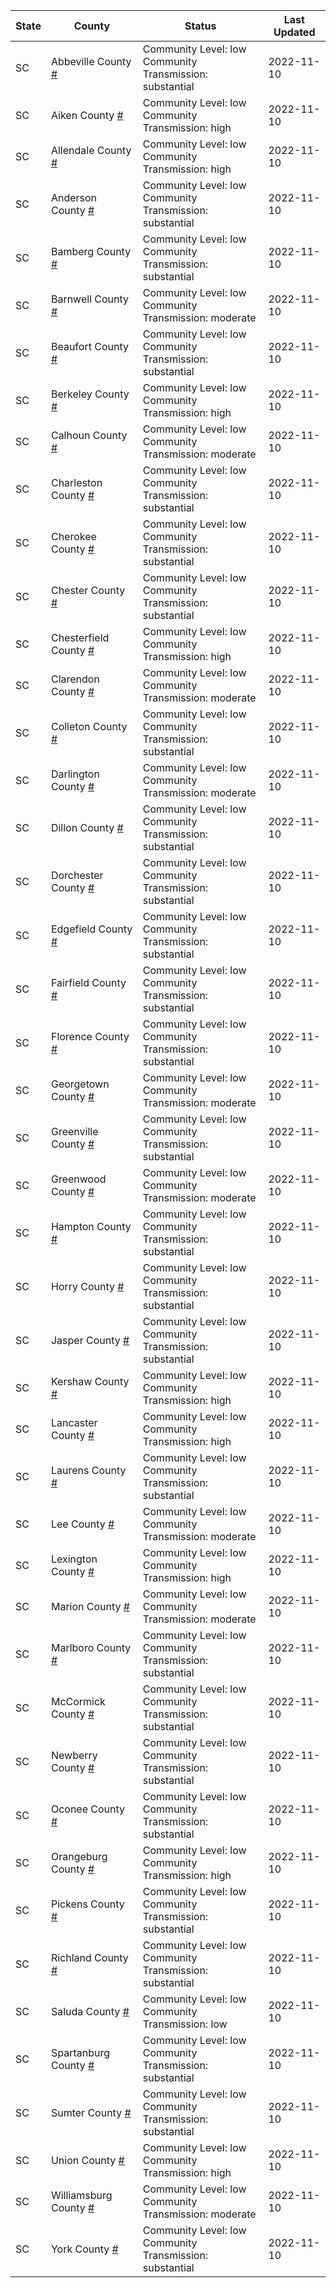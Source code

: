 State | County | Status | Last Updated
--- | --- | --- | --- 
SC | Abbeville County <a href="#abbeville_county">#</a> | <a name="abbeville_county"></a>Community Level: low<br/>Community Transmission: substantial | 2022-11-10
SC | Aiken County <a href="#aiken_county">#</a> | <a name="aiken_county"></a>Community Level: low<br/>Community Transmission: high | 2022-11-10
SC | Allendale County <a href="#allendale_county">#</a> | <a name="allendale_county"></a>Community Level: low<br/>Community Transmission: high | 2022-11-10
SC | Anderson County <a href="#anderson_county">#</a> | <a name="anderson_county"></a>Community Level: low<br/>Community Transmission: substantial | 2022-11-10
SC | Bamberg County <a href="#bamberg_county">#</a> | <a name="bamberg_county"></a>Community Level: low<br/>Community Transmission: substantial | 2022-11-10
SC | Barnwell County <a href="#barnwell_county">#</a> | <a name="barnwell_county"></a>Community Level: low<br/>Community Transmission: moderate | 2022-11-10
SC | Beaufort County <a href="#beaufort_county">#</a> | <a name="beaufort_county"></a>Community Level: low<br/>Community Transmission: substantial | 2022-11-10
SC | Berkeley County <a href="#berkeley_county">#</a> | <a name="berkeley_county"></a>Community Level: low<br/>Community Transmission: high | 2022-11-10
SC | Calhoun County <a href="#calhoun_county">#</a> | <a name="calhoun_county"></a>Community Level: low<br/>Community Transmission: moderate | 2022-11-10
SC | Charleston County <a href="#charleston_county">#</a> | <a name="charleston_county"></a>Community Level: low<br/>Community Transmission: substantial | 2022-11-10
SC | Cherokee County <a href="#cherokee_county">#</a> | <a name="cherokee_county"></a>Community Level: low<br/>Community Transmission: substantial | 2022-11-10
SC | Chester County <a href="#chester_county">#</a> | <a name="chester_county"></a>Community Level: low<br/>Community Transmission: substantial | 2022-11-10
SC | Chesterfield County <a href="#chesterfield_county">#</a> | <a name="chesterfield_county"></a>Community Level: low<br/>Community Transmission: high | 2022-11-10
SC | Clarendon County <a href="#clarendon_county">#</a> | <a name="clarendon_county"></a>Community Level: low<br/>Community Transmission: moderate | 2022-11-10
SC | Colleton County <a href="#colleton_county">#</a> | <a name="colleton_county"></a>Community Level: low<br/>Community Transmission: substantial | 2022-11-10
SC | Darlington County <a href="#darlington_county">#</a> | <a name="darlington_county"></a>Community Level: low<br/>Community Transmission: moderate | 2022-11-10
SC | Dillon County <a href="#dillon_county">#</a> | <a name="dillon_county"></a>Community Level: low<br/>Community Transmission: substantial | 2022-11-10
SC | Dorchester County <a href="#dorchester_county">#</a> | <a name="dorchester_county"></a>Community Level: low<br/>Community Transmission: substantial | 2022-11-10
SC | Edgefield County <a href="#edgefield_county">#</a> | <a name="edgefield_county"></a>Community Level: low<br/>Community Transmission: substantial | 2022-11-10
SC | Fairfield County <a href="#fairfield_county">#</a> | <a name="fairfield_county"></a>Community Level: low<br/>Community Transmission: substantial | 2022-11-10
SC | Florence County <a href="#florence_county">#</a> | <a name="florence_county"></a>Community Level: low<br/>Community Transmission: substantial | 2022-11-10
SC | Georgetown County <a href="#georgetown_county">#</a> | <a name="georgetown_county"></a>Community Level: low<br/>Community Transmission: moderate | 2022-11-10
SC | Greenville County <a href="#greenville_county">#</a> | <a name="greenville_county"></a>Community Level: low<br/>Community Transmission: substantial | 2022-11-10
SC | Greenwood County <a href="#greenwood_county">#</a> | <a name="greenwood_county"></a>Community Level: low<br/>Community Transmission: moderate | 2022-11-10
SC | Hampton County <a href="#hampton_county">#</a> | <a name="hampton_county"></a>Community Level: low<br/>Community Transmission: substantial | 2022-11-10
SC | Horry County <a href="#horry_county">#</a> | <a name="horry_county"></a>Community Level: low<br/>Community Transmission: substantial | 2022-11-10
SC | Jasper County <a href="#jasper_county">#</a> | <a name="jasper_county"></a>Community Level: low<br/>Community Transmission: substantial | 2022-11-10
SC | Kershaw County <a href="#kershaw_county">#</a> | <a name="kershaw_county"></a>Community Level: low<br/>Community Transmission: high | 2022-11-10
SC | Lancaster County <a href="#lancaster_county">#</a> | <a name="lancaster_county"></a>Community Level: low<br/>Community Transmission: high | 2022-11-10
SC | Laurens County <a href="#laurens_county">#</a> | <a name="laurens_county"></a>Community Level: low<br/>Community Transmission: substantial | 2022-11-10
SC | Lee County <a href="#lee_county">#</a> | <a name="lee_county"></a>Community Level: low<br/>Community Transmission: moderate | 2022-11-10
SC | Lexington County <a href="#lexington_county">#</a> | <a name="lexington_county"></a>Community Level: low<br/>Community Transmission: high | 2022-11-10
SC | Marion County <a href="#marion_county">#</a> | <a name="marion_county"></a>Community Level: low<br/>Community Transmission: moderate | 2022-11-10
SC | Marlboro County <a href="#marlboro_county">#</a> | <a name="marlboro_county"></a>Community Level: low<br/>Community Transmission: substantial | 2022-11-10
SC | McCormick County <a href="#mccormick_county">#</a> | <a name="mccormick_county"></a>Community Level: low<br/>Community Transmission: substantial | 2022-11-10
SC | Newberry County <a href="#newberry_county">#</a> | <a name="newberry_county"></a>Community Level: low<br/>Community Transmission: substantial | 2022-11-10
SC | Oconee County <a href="#oconee_county">#</a> | <a name="oconee_county"></a>Community Level: low<br/>Community Transmission: substantial | 2022-11-10
SC | Orangeburg County <a href="#orangeburg_county">#</a> | <a name="orangeburg_county"></a>Community Level: low<br/>Community Transmission: high | 2022-11-10
SC | Pickens County <a href="#pickens_county">#</a> | <a name="pickens_county"></a>Community Level: low<br/>Community Transmission: substantial | 2022-11-10
SC | Richland County <a href="#richland_county">#</a> | <a name="richland_county"></a>Community Level: low<br/>Community Transmission: substantial | 2022-11-10
SC | Saluda County <a href="#saluda_county">#</a> | <a name="saluda_county"></a>Community Level: low<br/>Community Transmission: low | 2022-11-10
SC | Spartanburg County <a href="#spartanburg_county">#</a> | <a name="spartanburg_county"></a>Community Level: low<br/>Community Transmission: substantial | 2022-11-10
SC | Sumter County <a href="#sumter_county">#</a> | <a name="sumter_county"></a>Community Level: low<br/>Community Transmission: substantial | 2022-11-10
SC | Union County <a href="#union_county">#</a> | <a name="union_county"></a>Community Level: low<br/>Community Transmission: high | 2022-11-10
SC | Williamsburg County <a href="#williamsburg_county">#</a> | <a name="williamsburg_county"></a>Community Level: low<br/>Community Transmission: moderate | 2022-11-10
SC | York County <a href="#york_county">#</a> | <a name="york_county"></a>Community Level: low<br/>Community Transmission: substantial | 2022-11-10
